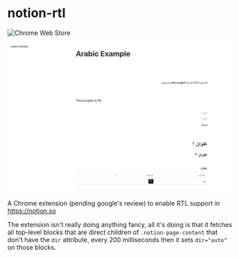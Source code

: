 # notion-rtl
![Chrome Web Store](https://chrome.google.com/webstore/detail/notion-rtl/fflggojmgaedcocmholcdicoedgaabib)


![](.github/screenshots/main.png)

A Chrome extension (pending google's review) to enable RTL support in https://notion.so

The extension isn't really doing anything fancy, all it's doing is that it fetches all top-level blocks that
are direct children of `.notion-page-content` that don't have the `dir` attribute, every 200 milliseconds
then it sets `dir="auto"` on those blocks.
